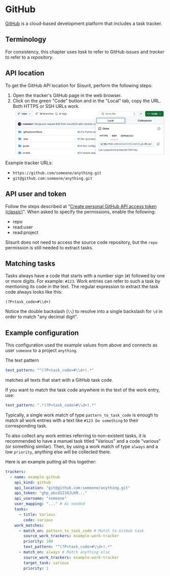 # GitHub

[GitHub](https://github.com) is a cloud-based development platform that includes a task tracker.

## Terminology

For consistency, this chapter uses _task_ to refer to GitHub _issues_ and _tracker_ to refer to a _repository_.

## API location

To get the GitHub API location for Siisurit, perform the following steps:

1. Open the tracker's GitHub page in the web browser.
2. Click on the green "Code" button and in the "Local" tab, copy the URL. Both HTTPS or SSH URLs work.<br>
   ![Choose the project URL in GitHub](github/01-project-url.png)

Example tracker URLs:

- `https://github.com/someone/anything.git`
- `git@github.com:someone/anything.git`

## API user and token

Follow the steps described at "[Create personal GitHub API access token (classic)](https://docs.github.com/en/authentication/keeping-your-account-and-data-secure/creating-a-personal-access-token#creating-a-personal-access-token-classic)". When asked to specify the permissions, enable the following:

- repo
- read:user
- read:project

Siisurit does not need to access the source code repository, but the `repo` permission is still needed to extract tasks.

## Matching tasks

Tasks always have a code that starts with a number sign (`#`) followed by one or more digits. For example: `#123`. Work entries can refer to such a task by mentioning its code in the text. The regular expression to extract the task code always looks like this:

```regexp
(?P<task_code>#\\d+)
```

Notice the double backslash (`\\`) to resolve into a single backslash for `\d` in order to match "any decimal digit".

## Example configuration

This configuration used the example values from above and connects as user `someone` to a project `anything`.

The text pattern

```yaml
text_pattern: "^(?P<task_code>#\\d+).*"
```

matches all texts that start with a GitHub task code.

If you want to match the task code anywhere in the text of the work entry, use:

```yaml
text_pattern: ".*(?P<task_code>#\\d+).*"
```

Typically, a single work match of type `pattern_to_task_code` is enough to match all work entries with a text like `#123 Do something` to their corresponding task.

To also collect any work entries referring to non-existent tasks, it is recommended to have a manuel task titled "Various" and a code "various" (or something similar). Then, by using a work match of type `always` and a low `priority`, anything else will be collected there.

Here is an example putting all this together:

```yaml
trackers:
  - name: example-github
    api_kind: github
    api_location: "git@github.com:someone/anything.git"
    api_token: "ghp_abcd1234JLKM..."
    api_username: "someone"
    user_mapping: "..." # As needed
    tasks:
      - title: Various
        code: various
    work_matches:
      - match_on: pattern_to_task_code # Match to GitHub task
        source_work_trackers: example-work-tracker
        priority: 100
        text_pattern: "^(?P<task_code>#\\d+).*"
      - match_on: always # Match anything else
        source_work_trackers: example-work-tracker
        target_task: various
        priority: 1
```
